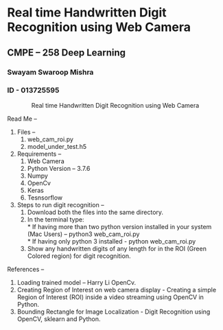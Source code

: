 # Real time Handwritten Digit Recognition using Web Camera #
## CMPE – 258 Deep Learning ##
### Swayam Swaroop Mishra ###
### ID - 013725595 ###

<div style="text-align:center">Real time Handwritten Digit Recognition using Web Camera  
</div>

Read Me – 
1.	Files –   
    1. web_cam_roi.py  
    2. model_under_test.h5  
2.	Requirements –   
    1. Web Camera  
    2. Python Version – 3.7.6  
    3. Numpy  
    4. OpenCv  
    5. Keras  
    6. Tesnsorflow   
3.	Steps to run digit recognition –  
    1. Download both the files into the same directory.  
    2. In the terminal type:  
            * If having more than two python version installed in your system (Mac Users) – python3 web_cam_roi.py   
            * If having only python 3 installed - python web_cam_roi.py
    3. Show any handwritten digits of any length for in the ROI (Green Colored region) for digit recognition.  

References – 
1.	Loading trained model – Harry Li OpenCv. 
2.	Creating Region of Interest on web camera display - Creating a simple Region of Interest (ROI) inside a video streaming using OpenCV in Python.			    
3.	Bounding Rectangle for Image Localization - Digit Recognition using OpenCV, sklearn and Python. 

